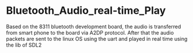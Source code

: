 # Bluetooth_Audio_real-time_Play
Based on the 8311 bluetooth development board, the audio is transferred from smart phone to the board via A2DP protocol. After that the audio packets are sent to the linux OS using the uart and played in real time using the lib of SDL2
